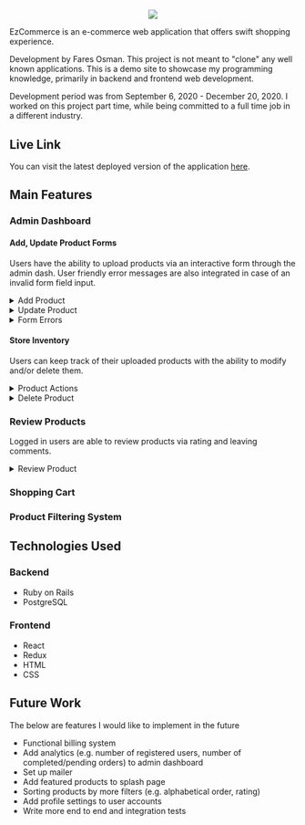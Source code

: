 #

<p align="center">
  <img src="https://i.postimg.cc/BssFrZdH/Screen-Shot-2020-12-24-at-11-24-49-PM.png">
</p>
EzCommerce is an e-commerce web application that offers swift shopping experience.

Development by Fares Osman. This project is not meant to "clone" any well known applications. This is a demo site to showcase my programming knowledge, primarily in backend and frontend web development.

Development period was from September 6, 2020 - December 20, 2020. I worked on this project part time, while being committed to a full time job in a different industry.

## Live Link

You can visit the latest deployed version of the application [here](https://ez-ecomm.herokuapp.com/#/).

## Main Features

### Admin Dashboard

#### Add, Update Product Forms

Users have the ability to upload products via an interactive form through the admin dash. User friendly error messages are also integrated in case of an invalid form field input.

<details>
  <summary>Add Product</summary>
  <img align="center" src="https://i.ibb.co/cT0QQq9/Screen-Shot-2020-12-26-at-12-24-16-AM.png">
</details>

<details>
  <summary>Update Product</summary>
  <img align="center" src="https://i.ibb.co/tBtVHwk/ezgif-6-6dafe6bec3a9.gif">
</details>

<details>
  <summary>Form Errors</summary>
  <img align="center" src="https://i.ibb.co/2d5fC5H/Screen-Shot-2020-12-26-at-12-26-02-AM.png">
</details>

#### Store Inventory

Users can keep track of their uploaded products with the ability to modify and/or delete them.

<details>
  <summary>Product Actions</summary>
  <img align="center" src="https://i.ibb.co/k37ntZ7/Screen-Shot-2020-12-26-at-12-55-48-AM.png">
</details>

<details>
  <summary>Delete Product</summary>
  <img align="center" src="https://i.ibb.co/wzP04d2/ezgif-1-12b469a1e062.gif">
</details>

### Review Products

Logged in users are able to review products via rating and leaving comments.

<details>
  <summary>Review Product</summary>
  <img align="center" src="https://i.ibb.co/SsW0vHJ/ezgif-6-e0288b756d06.gif">
</details>

### Shopping Cart

### Product Filtering System

## Technologies Used

### Backend

- Ruby on Rails
- PostgreSQL

### Frontend

- React
- Redux
- HTML
- CSS

## Future Work

The below are features I would like to implement in the future

- Functional billing system
- Add analytics (e.g. number of registered users, number of completed/pending orders) to admin dashboard
- Set up mailer
- Add featured products to splash page
- Sorting products by more filters (e.g. alphabetical order, rating)
- Add profile settings to user accounts
- Write more end to end and integration tests
